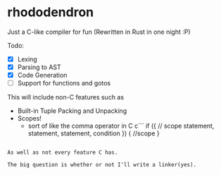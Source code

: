 # rhododendron
Just a C-like compiler for fun
(Rewritten in Rust in one night :P)

Todo:
- [x] Lexing
- [x] Parsing to AST
- [x] Code Generation
- [ ] Support for functions and gotos

This will include non-C features such as
- Built-in Tuple Packing and Unpacking
- Scopes!
    - sort of like the comma operator in C
c```
if ({
        // scope
        statement, 
        statement, 
        statement, 
        condition
    }) {
    //scope
}
```

As well as not every feature C has.

The big question is whether or not I'll write a linker(yes).